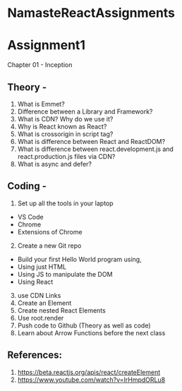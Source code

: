 # NamasteReactAssignments 
# Assignment1
Chapter 01 - Inception
## Theory -
1. What is Emmet?
2. Difference between a Library and Framework?
3. What is CDN? Why do we use it?
4. Why is React known as React?
5. What is crossorigin in script tag?
6. What is difference between React and ReactDOM?
7. What is difference between react.development.js and react.production.js files via CDN?
8. What is async and defer?

## Coding -

1. Set up all the tools in your laptop
- VS Code
- Chrome
- Extensions of Chrome
2. Create a new Git repo
- Build your first Hello World program using,
- Using just HTML
- Using JS to manipulate the DOM
- Using React
3. use CDN Links
4. Create an Element
5. Create nested React Elements
6. Use root.render
7. Push code to Github (Theory as well as code)
8. Learn about Arrow Functions before the next class

## References:
1. https://beta.reactjs.org/apis/react/createElement
2. https://www.youtube.com/watch?v=IrHmpdORLu8